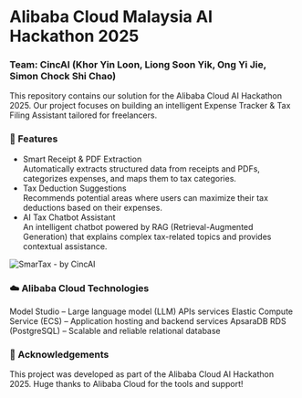 # Alibaba Cloud Malaysia AI Hackathon 2025

### Team: CincAI (Khor Yin Loon, Liong Soon Yik, Ong Yi Jie, Simon Chock Shi Chao)

This repository contains our solution for the Alibaba Cloud AI Hackathon 2025. Our project focuses on building an intelligent Expense Tracker & Tax Filing Assistant tailored for freelancers.

### 🚀 Features
- Smart Receipt & PDF Extraction<br>
Automatically extracts structured data from receipts and PDFs, categorizes expenses, and maps them to tax categories.
- Tax Deduction Suggestions<br>
Recommends potential areas where users can maximize their tax deductions based on their expenses.
- AI Tax Chatbot Assistant<br>
An intelligent chatbot powered by RAG (Retrieval-Augmented Generation) that explains complex tax-related topics and provides contextual assistance.

![SmarTax - by CincAI](https://github.com/user-attachments/assets/d418510a-e490-46a9-aa7e-902dc69b2daf)

### ☁️ Alibaba Cloud Technologies
Model Studio – Large language model (LLM) APIs services
Elastic Compute Service (ECS) – Application hosting and backend services
ApsaraDB RDS (PostgreSQL) – Scalable and reliable relational database

### 👥 Acknowledgements
This project was developed as part of the Alibaba Cloud AI Hackathon 2025. Huge thanks to Alibaba Cloud for the tools and support!
